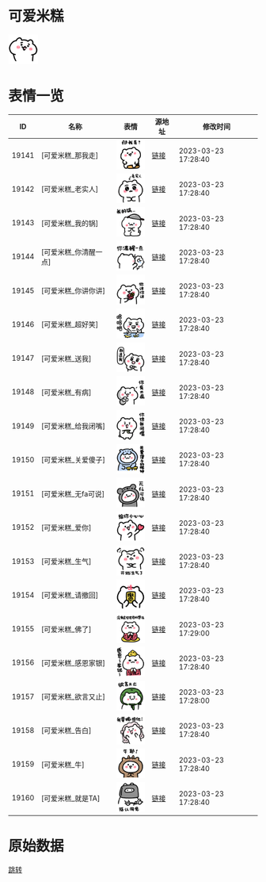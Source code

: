 # 可爱米糕

<img src="./cover.png" height="60" alt="cover" />

# 表情一览

|ID|名称|表情|源地址|修改时间|
|----|----|----|----|----|
|19141|[可爱米糕_那我走]|<img src="./pic/019141_%5B可爱米糕_那我走%5D.png" height="60" alt="那我走"/>|[链接](https://i0.hdslb.com/bfs/garb/5447f1fd5b36048eebac1365966e1497bcc86621.png)|2023-03-23 17:28:40|
|19142|[可爱米糕_老实人]|<img src="./pic/019142_%5B可爱米糕_老实人%5D.png" height="60" alt="老实人"/>|[链接](https://i0.hdslb.com/bfs/garb/dbfe14da39bcab3e43186b1759b0cb662d424ddc.png)|2023-03-23 17:28:40|
|19143|[可爱米糕_我的锅]|<img src="./pic/019143_%5B可爱米糕_我的锅%5D.png" height="60" alt="我的锅"/>|[链接](https://i0.hdslb.com/bfs/garb/3244cdacca2e4a6defa0da499a5581cba8867d3f.png)|2023-03-23 17:28:40|
|19144|[可爱米糕_你清醒一点]|<img src="./pic/019144_%5B可爱米糕_你清醒一点%5D.png" height="60" alt="你清醒一点"/>|[链接](https://i0.hdslb.com/bfs/garb/781f60297b236c49067f2d9ae958fb7e1f8ceec0.png)|2023-03-23 17:28:40|
|19145|[可爱米糕_你讲你讲]|<img src="./pic/019145_%5B可爱米糕_你讲你讲%5D.png" height="60" alt="你讲你讲"/>|[链接](https://i0.hdslb.com/bfs/garb/4b5932070fa48bc89b152e394dffc77608d9f2b5.png)|2023-03-23 17:28:40|
|19146|[可爱米糕_超好笑]|<img src="./pic/019146_%5B可爱米糕_超好笑%5D.png" height="60" alt="超好笑"/>|[链接](https://i0.hdslb.com/bfs/garb/95bde79b972c9d23429b86c22aaf5c7f4f8ae8a4.png)|2023-03-23 17:28:40|
|19147|[可爱米糕_送我]|<img src="./pic/019147_%5B可爱米糕_送我%5D.png" height="60" alt="送我"/>|[链接](https://i0.hdslb.com/bfs/garb/7a9d904d774ce26b44f637274a19cc7940ecadbc.png)|2023-03-23 17:28:40|
|19148|[可爱米糕_有病]|<img src="./pic/019148_%5B可爱米糕_有病%5D.png" height="60" alt="有病"/>|[链接](https://i0.hdslb.com/bfs/garb/b0be62e76badcfd53b91466f922e1cebc99bf6b9.png)|2023-03-23 17:28:40|
|19149|[可爱米糕_给我闭嘴]|<img src="./pic/019149_%5B可爱米糕_给我闭嘴%5D.png" height="60" alt="给我闭嘴"/>|[链接](https://i0.hdslb.com/bfs/garb/cb4c333ffe887d16b8500f0a68352495ac02e21c.png)|2023-03-23 17:28:40|
|19150|[可爱米糕_关爱傻子]|<img src="./pic/019150_%5B可爱米糕_关爱傻子%5D.png" height="60" alt="关爱傻子"/>|[链接](https://i0.hdslb.com/bfs/garb/fa5dac226102765792927badd1e33724c2fd18b7.png)|2023-03-23 17:28:40|
|19151|[可爱米糕_无fa可说]|<img src="./pic/019151_%5B可爱米糕_无fa可说%5D.png" height="60" alt="无fa可说"/>|[链接](https://i0.hdslb.com/bfs/garb/25ec0d13e24d2815eb7cd7d89a1b581ca88e5592.png)|2023-03-23 17:28:40|
|19152|[可爱米糕_爱你]|<img src="./pic/019152_%5B可爱米糕_爱你%5D.png" height="60" alt="爱你"/>|[链接](https://i0.hdslb.com/bfs/garb/b2a80c7d84915c375d97d63b10e8f8a73eb9451c.png)|2023-03-23 17:28:40|
|19153|[可爱米糕_生气]|<img src="./pic/019153_%5B可爱米糕_生气%5D.png" height="60" alt="生气"/>|[链接](https://i0.hdslb.com/bfs/garb/c3eb4c8f1421022a4b4556b6f410fe2fbdc9297f.png)|2023-03-23 17:28:40|
|19154|[可爱米糕_请撤回]|<img src="./pic/019154_%5B可爱米糕_请撤回%5D.png" height="60" alt="请撤回"/>|[链接](https://i0.hdslb.com/bfs/garb/ebbece3b4fd4d65c8b217ff4b150a71f3fe68198.png)|2023-03-23 17:28:40|
|19155|[可爱米糕_佛了]|<img src="./pic/019155_%5B可爱米糕_佛了%5D.png" height="60" alt="佛了"/>|[链接](https://i0.hdslb.com/bfs/garb/143e499c10c58ea421569e6e2e65268e718a121b.png)|2023-03-23 17:29:00|
|19156|[可爱米糕_感恩家银]|<img src="./pic/019156_%5B可爱米糕_感恩家银%5D.png" height="60" alt="感恩家银"/>|[链接](https://i0.hdslb.com/bfs/garb/a401274cd9c6c2ad51188280261ad1d97e482bb3.png)|2023-03-23 17:28:40|
|19157|[可爱米糕_欲言又止]|<img src="./pic/019157_%5B可爱米糕_欲言又止%5D.png" height="60" alt="欲言又止"/>|[链接](https://i0.hdslb.com/bfs/garb/eccc37085ff62aa46ac822cdaf991628f712dbfd.png)|2023-03-23 17:28:00|
|19158|[可爱米糕_告白]|<img src="./pic/019158_%5B可爱米糕_告白%5D.png" height="60" alt="告白"/>|[链接](https://i0.hdslb.com/bfs/garb/a20e766183d6cdeab1f11e56adc76936c73b6fd5.png)|2023-03-23 17:28:40|
|19159|[可爱米糕_牛]|<img src="./pic/019159_%5B可爱米糕_牛%5D.png" height="60" alt="牛"/>|[链接](https://i0.hdslb.com/bfs/garb/810056ddce867ae72b325f7b5f317bb836e8e4a1.png)|2023-03-23 17:28:40|
|19160|[可爱米糕_就是TA]|<img src="./pic/019160_%5B可爱米糕_就是TA%5D.png" height="60" alt="就是TA"/>|[链接](https://i0.hdslb.com/bfs/garb/880852fd860f01dfb17d50074b024454f6983a21.png)|2023-03-23 17:28:40|

# 原始数据

[跳转](./raw.json)

